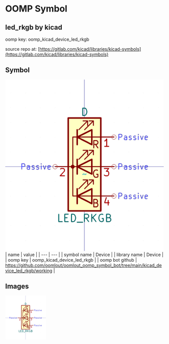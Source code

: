 # OOMP Symbol  
## led_rkgb  by kicad  
  
oomp key: oomp_kicad_device_led_rkgb  
  
source repo at: [https://gitlab.com/kicad/libraries/kicad-symbols](https://gitlab.com/kicad/libraries/kicad-symbols)  
## Symbol  
  
[![working.png](working_600.png)](working.png)  
| name | value | 
| --- | --- | 
| symbol name | Device | 
| library name | Device | 
| oomp key | oomp_kicad_device_led_rkgb | 
| oomp bot github | https://github.com/oomlout/oomlout_oomp_symbol_bot/tree/main/kicad_device_led_rkgb/working | 
## Images  
  
[![working.png](working_140.png)](working.png)  

